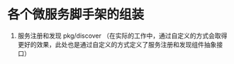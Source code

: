 # 各个微服务脚手架的组装
1. 服务注册和发现 pkg/discover
    （在实际的工作中，通过自定义的方式会取得更好的效果，此处也是通过自定义的方式定义了服务注册和发现组件抽象接口）


